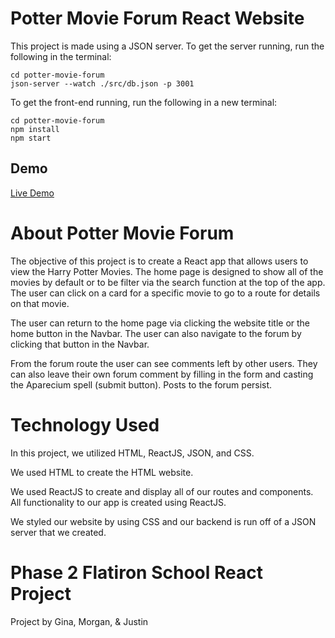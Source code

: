 # Potter Movie Forum React Website

This project is made using a JSON server. To get the server running, run the following in the terminal:

    cd potter-movie-forum
    json-server --watch ./src/db.json -p 3001

To get the front-end running, run the following in a new terminal:

    cd potter-movie-forum
    npm install
    npm start

## Demo

[Live Demo](https://grcheeseman.github.io/potter-movie-forum/)

# About Potter Movie Forum

The objective of this project is to create a React app that allows users to view the Harry Potter Movies. The home page is designed to show all of the movies by default or to be filter via the search function at the top of the app. The user can click on a card for a specific movie to go to a route for details on that movie.

The user can return to the home page via clicking the website title or the home button in the Navbar. The user can also navigate to the forum by clicking that button in the Navbar.

From the forum route the user can see comments left by other users. They can also leave their own forum comment by filling in the form and casting the Aparecium spell (submit button). Posts to the forum persist.

# Technology Used

In this project, we utilized HTML, ReactJS, JSON, and CSS.

We used HTML to create the HTML website.

We used ReactJS to create and display all of our routes and components. All functionality to our app is created using ReactJS.

We styled our website by using CSS and our backend is run off of a JSON server that we created.

# Phase 2 Flatiron School React Project

Project by Gina, Morgan, & Justin
